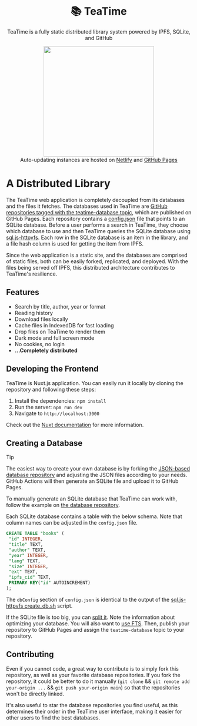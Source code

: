 <h1 align="center">
📚 TeaTime
</h1>

<p align="center">
TeaTime is a fully static distributed library system powered by IPFS, SQLite, and GitHub
</p>
<p align="center">
<img src="https://github.com/user-attachments/assets/caacdcde-8ad9-49af-915f-c93a52c7bf11" height="300"> <br/>
Auto-updating instances are hosted on <a href="https://teatime-library.netlify.app/">Netlify</a> and <a href="https://bjesus.github.io/teatime/">GitHub Pages</a>
</p>

# A Distributed Library

The TeaTime web application is completely decoupled from its databases and the files it fetches. The databases used in TeaTime are [GitHub repositories tagged with the teatime-database topic](https://github.com/search?q=topic%3Ateatime-database&type=repositories), which are published on GitHub Pages. Each repository contains a [config.json](https://github.com/bjesus/teatime-database/blob/main/config.json) file that points to an SQLite database. Before a user performs a search in TeaTime, they choose which database to use and then TeaTime queries the SQLite database using [sql.js-httpvfs](https://github.com/phiresky/sql.js-httpvfs). Each row in the SQLite database is an item in the library, and a file hash column is used for getting the item from IPFS.

Since the web application is a static site, and the databases are comprised of static files, both can be easily forked, replicated, and deployed. With the files being served off IPFS, this distributed architecture contributes to TeaTime's resilience.

## Features

- Search by title, author, year or format 
- Reading history
- Download files locally
- Cache files in IndexedDB for fast loading
- Drop files on TeaTime to render them
- Dark mode and full screen mode
- No cookies, no login
- **...Completely distributed**

## Developing the Frontend

TeaTime is Nuxt.js application. You can easily run it locally by cloning the repository and following these steps:

1. Install the dependencies: `npm install`
2. Run the server: `npm run dev`
3. Navigate to `http://localhost:3000`

Check out the [Nuxt documentation](https://nuxt.com/docs/getting-started) for more information.

## Creating a Database

> [!TIP]
> The easiest way to create your own database is by forking the [JSON-based database repository](https://github.com/bjesus/teatime-json-database/) and adjusting the JSON files according to your needs. GitHub Actions will then generate an SQLite file and upload it to GitHub Pages.

To manually generate an SQLite database that TeaTime can work with, follow the example on [the database repository](https://github.com/bjesus/teatime-database/).

Each SQLite database contains a table with the below schema. Note that column names can be adjusted in the `config.json` file.

```sql
CREATE TABLE "books" (
 "id" INTEGER,
 "title" TEXT,
 "author" TEXT,
 "year" INTEGER,
 "lang" TEXT,
 "size" INTEGER,
 "ext" TEXT,
 "ipfs_cid" TEXT,
 PRIMARY KEY("id" AUTOINCREMENT)
);
```

The `dbConfig` section of `config.json` is identical to the output of the [sql.js-httpvfs create_db.sh](https://github.com/phiresky/sql.js-httpvfs/blob/master/create_db.sh) script.

If the SQLite file is too big, you can [split it](https://github.com/phiresky/sql.js-httpvfs?tab=readme-ov-file#usage). Note the information about optimizing your database. You will also want to [use FTS](https://github.com/bjesus/teatime-database/blob/main/create_indexes.sql). Then, publish your repository to GitHub Pages and assign the `teatime-database` topic to your repository.

## Contributing

Even if you cannot code, a great way to contribute is to simply fork this repository, as well as your favorite database repositories. If you fork the repository, it could be better to do it manually (`git clone` && `git remote add your-origin ...` && `git push your-origin main`) so that the repositories won't be directly linked.

It's also useful to star the database repositories you find useful, as this determines their order in the TeaTime user interface, making it easier for other users to find the best databases.
